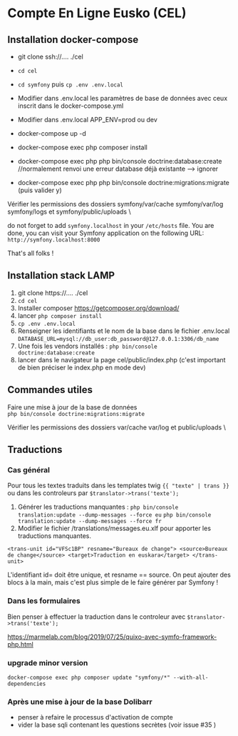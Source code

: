 # Compte En Ligne Eusko (CEL)

## Installation docker-compose

* git clone ssh://.... ./cel
* `cd cel`

* `cd symfony` puis `cp .env .env.local`
* Modifier dans .env.local les paramètres de base de données avec ceux inscrit dans le docker-compose.yml
* Modifier dans .env.local APP_ENV=prod ou dev

* docker-compose up -d
* docker-compose exec php composer install

* docker-compose exec php php bin/console doctrine:database:create  //normalement renvoi une erreur database déjà existante --> ignorer
* docker-compose exec php php bin/console doctrine:migrations:migrate (puis valider y)


Vérifier les permissions des dossiers symfony/var/cache symfony/var/log  symfony/logs et symfony/public/uploads \


do not forget to add `symfony.localhost` in your `/etc/hosts` file.
You are done, you can visit your Symfony application on the following URL: `http://symfony.localhost:8000`

That's all folks ! 

## Installation stack LAMP

1. git clone https://.... ./cel
2. `cd cel`
3. Installer composer https://getcomposer.org/download/
4. lancer `php composer install`
5. `cp .env .env.local`
7. Renseigner les identifiants et le nom de la base dans le fichier .env.local
`DATABASE_URL=mysql://db_user:db_password@127.0.0.1:3306/db_name`
8. Une fois les vendors installés : `php bin/console doctrine:database:create`
9. lancer dans le navigateur la page cel/public/index.php  (c'est important de bien préciser le index.php en mode dev)

## Commandes utiles

Faire une mise à jour de la base de données \
`php bin/console doctrine:migrations:migrate`

Vérifier les permissions des dossiers var/cache var/log et public/uploads \


## Traductions

### Cas général
Pour tous les textes traduits dans les templates twig `{{ "texte" | trans }}` ou dans les controleurs par `$translator->trans('texte');`

1. Générer les traductions manquantes :
`php bin/console translation:update --dump-messages --force eu`
`php bin/console translation:update --dump-messages --force fr`
2. Modifier le fichier /translations/messages.eu.xlf pour apporter les traductions manquantes.

`<trans-unit id="VFSc1BP" resname="Bureaux de change">
    <source>Bureaux de change</source>
    <target>Traduction en euskara</target>
    </trans-unit>`
    
L'identifiant id= doit être unique, et resname == source. 
On peut ajouter des blocs à la main, mais c'est plus simple de le faire générer par Symfony !
 
### Dans les formulaires
Bien penser à effectuer la traduction dans le controleur avec `$translator->trans('texte');`
  
 https://marmelab.com/blog/2019/07/25/quixo-avec-symfo-framework-php.html
 
 ### upgrade minor version 
 `docker-compose exec php composer update "symfony/*" --with-all-dependencies` 
 
 
 ### Après une mise à jour de la base Dolibarr
 - penser à refaire le processus d'activation de compte
 - vider la base sqli contenant les questions secrètes (voir issue #35 )
